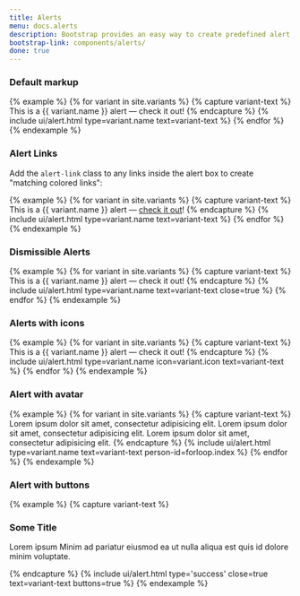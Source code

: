 ```yaml
---
title: Alerts
menu: docs.alerts
description: Bootstrap provides an easy way to create predefined alert messages.
bootstrap-link: components/alerts/
done: true
---
```


### Default markup

{% example %}
{% for variant in site.variants %}
	{% capture variant-text %}
		This is a {{ variant.name }} alert — check it out!
	{% endcapture %}
	{% include ui/alert.html type=variant.name text=variant-text %}
{% endfor %}
{% endexample %}


### Alert Links

Add the `alert-link` class to any links inside the alert box to create "matching colored links":

{% example %}
{% for variant in site.variants %}
	{% capture variant-text %}
		This is a {{ variant.name }} alert — <a href="#" class="alert-link">check it out</a>!
	{% endcapture %}
	{% include ui/alert.html type=variant.name text=variant-text %}
{% endfor %}
{% endexample %}


### Dismissible Alerts

{% example %}
{% for variant in site.variants %}
	{% capture variant-text %}
		This is a {{ variant.name }} alert — check it out!
	{% endcapture %}
	{% include ui/alert.html type=variant.name text=variant-text close=true %}
{% endfor %}
{% endexample %}

### Alerts with icons

{% example %}
{% for variant in site.variants %}
	{% capture variant-text %}
		This is a {{ variant.name }} alert — check it out!
	{% endcapture %}
	{% include ui/alert.html type=variant.name icon=variant.icon text=variant-text %}
{% endfor %}
{% endexample %}

### Alert with avatar
{% example %}
{% for variant in site.variants %}
	{% capture variant-text %}
		Lorem ipsum dolor sit amet, consectetur adipisicing elit. Lorem ipsum dolor sit amet, consectetur adipisicing elit. Lorem ipsum dolor sit amet, consectetur adipisicing elit.
	{% endcapture %}
	{% include ui/alert.html type=variant.name text=variant-text person-id=forloop.index %}
{% endfor %}
{% endexample %}

### Alert with buttons
{% example %}
 {% capture variant-text %}
 	<h3>Some Title</h3>
 	<p>Lorem ipsum Minim ad pariatur eiusmod ea ut nulla aliqua est quis id dolore minim voluptate.</p>
 {% endcapture %}
 {% include ui/alert.html type='success' close=true text=variant-text buttons=true %}
{% endexample %}

